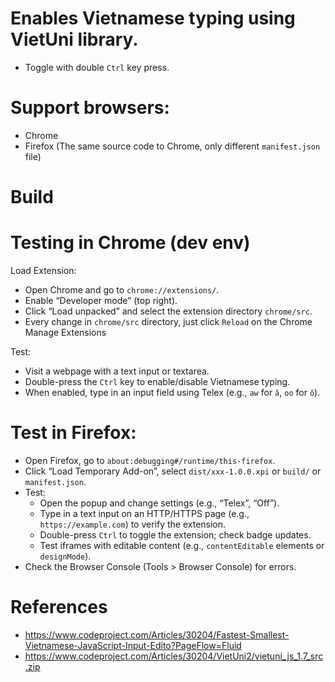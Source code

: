 # Enables Vietnamese typing using VietUni library.

- Toggle with double `Ctrl` key press.

# Support browsers:

- Chrome
- Firefox (The same source code to Chrome, only different `manifest.json` file)

# Build

# Testing in Chrome (dev env)

Load Extension:

- Open Chrome and go to `chrome://extensions/`.
- Enable “Developer mode” (top right).
- Click “Load unpacked” and select the extension directory `chrome/src`.
- Every change in `chrome/src` directory, just click `Reload` on the Chrome Manage Extensions

Test:

- Visit a webpage with a text input or textarea.
- Double-press the `Ctrl` key to enable/disable Vietnamese typing.
- When enabled, type in an input field using Telex (e.g., `aw` for `ă`, `oo` for `ô`).

# Test in Firefox:

- Open Firefox, go to `about:debugging#/runtime/this-firefox`.
- Click “Load Temporary Add-on”, select `dist/xxx-1.0.0.xpi` or `build/` or `manifest.json`.
- Test:
    + Open the popup and change settings (e.g., “Telex”, “Off”).
    + Type in a text input on an HTTP/HTTPS page (e.g., `https://example.com`) to verify the extension.
    + Double-press `Ctrl` to toggle the extension; check badge updates.
    + Test iframes with editable content (e.g., `contentEditable` elements or `designMode`).
- Check the Browser Console (Tools > Browser Console) for errors.

# References

- https://www.codeproject.com/Articles/30204/Fastest-Smallest-Vietnamese-JavaScript-Input-Edito?PageFlow=Fluid
- https://www.codeproject.com/Articles/30204/VietUni2/vietuni_js_1.7_src.zip
